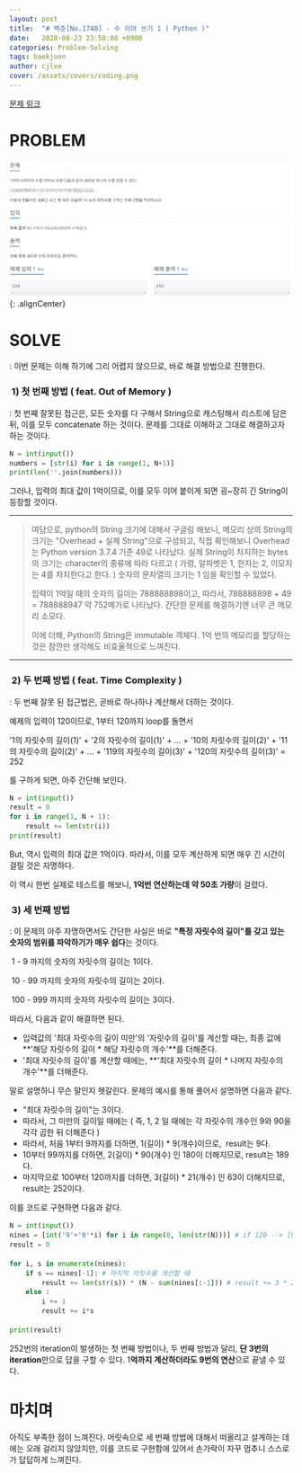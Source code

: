 ```yaml
---
layout: post
title:  "# 백준[No.1748] - 수 이어 쓰기 1 ( Python )"
date:   2020-08-23 23:58:00 +0900
categories: Problem-Solving
tags: baekjoon
author: cjlee
cover: /assets/covers/coding.png
---
```


[문제 링크](https://www.acmicpc.net/problem/1748)

# PROBLEM

![1](/assets/images/2020-08-27-09-21-28_2020-08-27-ps_3.md.png){: .alignCenter}
# SOLVE

: 이번 문제는 이해 하기에 그리 어렵지 않으므로, 바로 해결 방법으로 진행한다.

###  1) 첫 번째 방법 ( feat. Out of Memory )

: 첫 번째 잘못된 접근은, 모든 숫자를 다 구해서 String으로 캐스팅해서 리스트에 담은 뒤, 이를 모두 concatenate 하는 것이다. 문제를 그대로 이해하고 그대로 해결하고자 하는 것이다. 

```python
N = int(input())
numbers = [str(i) for i in range(1, N+1)]
print(len(''.join(numbers)))
```

그러나, 입력의 최대 값이 1억이므로, 이를 모두 이어 붙이게 되면 굉~장히 긴 String이 등장할 것이다.

---

> 여담으로, python의 String 크기에 대해서 구글링 해보니, 메모리 상의 String의 크기는 "Overhead + 실제 String"으로 구성되고, 직접 확인해보니 Overhead는 Python version 3.7.4 기준 49로 나타났다. 실제 String이 차지하는 bytes의 크기는 character의 종류에 따라 다르고 ( 가령, 알파벳은 1, 한자는 2, 이모지는 4를 차지한다고 한다. ) 숫자의 문자열의 크기는 1 임을 확인할 수 있었다. 
>
> 입력이 1억일 때의 숫자의 길이는 788888898이고, 따라서, 788888898 + 49 = 788888947 약 752메가로 나타났다. 간단한 문제를 해결하기엔 너무 큰 메모리 소모다.
>
>이에 더해, Python의 String은 immutable 객체다. 1억 번의 메모리를 할당하는 것은 잠깐만 생각해도 비효율적으로 느껴진다.

---

###  2) 두 번째 방법 ( feat. Time Complexity )

: 두 번째 잘못 된 접근법은, 곧바로 하나하나 계산해서 더하는 것이다.

예제의 입력이 120이므로, 1부터 120까지 loop를 돌면서

'1의 자릿수의 길이(1)' + '2의 자릿수의 길이(1)' + ... + '10의 자릿수의 길이(2)' + '11의 자릿수의 길이(2)' + ... + '119의 자릿수의 길이(3)' + '120의 자릿수의 길이(3)' = 252

를 구하게 되면, 아주 간단해 보인다.

``` python
N = int(input())
result = 0
for i in range(1, N + 1):
    result += len(str(i))
print(result)
```

But, 역시 입력의 최대 값은 1억이다. 따라서, 이를 모두 계산하게 되면 매우 긴 시간이 걸릴 것은 자명하다. 

이 역시 한번 실제로 테스트를 해보니, **1억번 연산하는데 약 50초 가량**이 걸렸다. 

###  3) 세 번째 방법 

: 이 문제의 아주 자명하면서도 간단한 사실은 바로 **"특정 자릿수의 길이"를 갖고 있는 숫자의 범위를 파악하기가 매우 쉽다**는 것이다.

 1 - 9 까지의 숫자의 자릿수의 길이는 1이다.

 10 - 99 까지의 숫자의 자릿수의 길이는 2이다.

 100 - 999 까지의 숫자의 자릿수의 길이는 3이다.

따라서, 다음과 같이 해결하면 된다.

-   입력값의 '최대 자릿수의 길이 미만'의 '자릿수의 길이'를 계산할 때는, 최종 값에 **'해당 자릿수의 길이 \* 해당 자릿수의 개수'**를 더해준다.
-   '최대 자릿수의 길이'를 계산할 때에는, **'최대 자릿수의 길이 \* 나머지 자릿수의 개수'**를 더해준다.

말로 설명하니 무슨 말인지 헷갈린다. 문제의 예시를 통해 풀어서 설명하면 다음과 같다.

-   "최대 자릿수의 길이"는 3이다.
-   따라서, 그 미만의 길이일 때에는 ( 즉, 1, 2 일 때에는 각 자릿수의 개수인 9와 90을 각각 곱한 뒤 더해준다 ) 
-   따라서, 처음 1부터 9까지를 더하면, 1(길이) \* 9(개수)이므로,  result는 9다.
-   10부터 99까지를 더하면, 2(길이) \* 90(개수) 인 180이 더해지므로, result는 189다.
-   마지막으로 100부터 120까지를 더하면, 3(길이) \* 21(개수) 인 63이 더해지므로, result는 252이다.

이를 코드로 구현하면 다음과 같다.

```python
N = int(input())
nines = [int('9'+'0'*i) for i in range(0, len(str(N)))] # if 120 --> [9, 90, 900]
result = 0

for i, s in enumerate(nines):
    if s == nines[-1]: # 마지막 자릿수를 계산할 때
        result += len(str(s)) * (N - sum(nines[:-1])) # result += 3 * 21
    else :
        i += 1
        result += i*s

print(result)
```

252번의 iteration이 발생하는 첫 번째 방법이나, 두 번째 방법과 달리, **단 3번의 iteration**만으로 답을 구할 수 있다. 1**억까지 계산하더라도 9번의 연산**으로 끝낼 수 있다.

# 마치며

아직도 부족한 점이 느껴진다. 머릿속으로 세 번째 방법에 대해서 떠올리고 설계하는 데에는 오래 걸리지 않았지만, 이를 코드로 구현함에 있어서 손가락이 자꾸 멈추니 스스로가 답답하게 느껴진다.